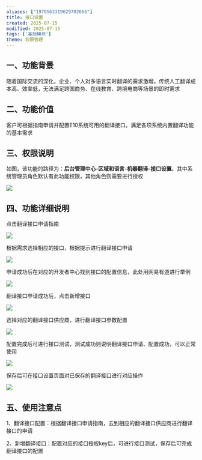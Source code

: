 ```yaml
---
aliases: ["1970563319629702666"]
title: 接口设置
created: 2025-07-15
modified: 2025-07-15
tags: ['基础模块']
theme: 权限管理
---
```


## **一、功能背景**

随着国际交流的深化，企业、个人对多语言实时翻译的需求激增。传统人工翻译成本高、效率低，无法满足跨国商务、在线教育、跨境电商等场景的即时需求

## **二、功能价值**

客户可根据指南申请并配置E10系统可用的翻译接口。满足各项系统内置翻译功能的基本需求

## 三、权限说明

如图，该功能的路径为：**后台管理中心-区域和语言-机器翻译-接口设置**。其中系统管理员角色默认有此功能权限，其他角色则需要进行授权

![](https://myhelpdoc.oss-cn-heyuan.aliyuncs.com/mdimages/dbb41a577af4d281d8c740e37e6c3b72.jpg)

## 四、功能详细说明

点击翻译接口申请指南

![](https://myhelpdoc.oss-cn-heyuan.aliyuncs.com/mdimages/563ef1ff960e223437d6611f341c1fd4.jpg)

根据需求选择相应的接口，根据提示进行翻译接口申请

![](https://myhelpdoc.oss-cn-heyuan.aliyuncs.com/mdimages/0df018c7d6039c4614dd649ec87781b7.jpg)

申请成功后在对应的开发者中心找到接口的配置信息，此处用网易有道进行举例

![](https://myhelpdoc.oss-cn-heyuan.aliyuncs.com/mdimages/641a042bcdbfc45a5e3ce73db09ca18f.jpg)

翻译接口申请成功后，点击新增接口

![](https://myhelpdoc.oss-cn-heyuan.aliyuncs.com/mdimages/9e5b48bbd7c22d7b16eb5b4a203a0bf7.jpg)

选择对应的翻译接口供应商，进行翻译接口参数配置

![](https://myhelpdoc.oss-cn-heyuan.aliyuncs.com/mdimages/34b49c357ee4ce94c4385d74cdc27a6b.jpg)

配置完成后可进行接口测试，测试成功则说明翻译接口申请、配置成功，可以正常使用

![](https://myhelpdoc.oss-cn-heyuan.aliyuncs.com/mdimages/7ce5bea823b101e52feccf0be0c00676.jpg)

保存后可在接口设置页面对已保存的翻译接口进行对应操作

![](https://myhelpdoc.oss-cn-heyuan.aliyuncs.com/mdimages/332ad39ad7cce8f87382ed7c5439a8ec.jpg)

## **五、使用注意点**

1、翻译接口配置：根据翻译接口申请指南，去到相应的翻译接口供应商进行翻译接口的申请

2、新增翻译接口：配置对应的接口授权key后，可进行接口测试，保存后可完成翻译接口的配置

